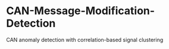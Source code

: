 # CAN-Message-Modification-Detection
CAN anomaly detection with correlation-based signal clustering

